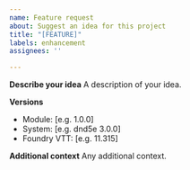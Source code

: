 ```yaml
---
name: Feature request
about: Suggest an idea for this project
title: "[FEATURE]"
labels: enhancement
assignees: ''

---
```


**Describe your idea**
A description of your idea.

**Versions**
- Module: [e.g. 1.0.0]
- System: [e.g. dnd5e 3.0.0]
- Foundry VTT: [e.g. 11.315]

**Additional context**
Any additional context.
